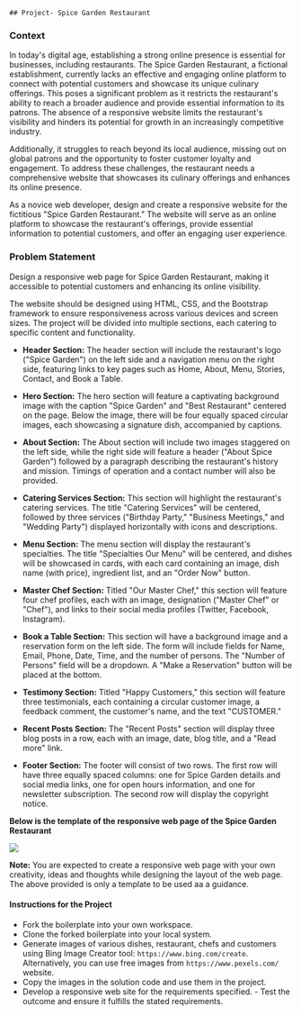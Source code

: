     ## Project- Spice Garden Restaurant

### Context

In today's digital age, establishing a strong online presence is essential for businesses, including restaurants. The Spice Garden Restaurant, a fictional establishment, currently lacks an effective and engaging online platform to connect with potential customers and showcase its unique culinary offerings. This poses a significant problem as it restricts the restaurant's ability to reach a broader audience and provide essential information to its patrons. The absence of a responsive website limits the restaurant's visibility and hinders its potential for growth in an increasingly competitive industry.

Additionally, it struggles to reach beyond its local audience, missing out on global patrons and the opportunity to foster customer loyalty and engagement. To address these challenges, the restaurant needs a comprehensive website that showcases its culinary offerings and enhances its online presence.

As a novice web developer, design and create a responsive website for the fictitious "Spice Garden Restaurant." The website will serve as an online platform to showcase the restaurant's offerings, provide essential information to potential customers, and offer an engaging user experience.

### Problem Statement

Design a responsive web page for Spice Garden Restaurant, making it accessible to potential customers and enhancing its online visibility.

The website should be designed using HTML, CSS, and the Bootstrap framework to ensure responsiveness across various devices and screen sizes. The project will be divided into multiple sections, each catering to specific content and functionality.

- **Header Section:** The header section will include the restaurant's logo ("Spice Garden") on the left side and a navigation menu on the right side, featuring links to key pages such as Home, About, Menu, Stories, Contact, and Book a Table.

- **Hero Section:** The hero section will feature a captivating background image with the caption "Spice Garden" and "Best Restaurant" centered on the page. Below the image, there will be four equally spaced circular images, each showcasing a signature dish, accompanied by captions.

- **About Section:** The About section will include two images staggered on the left side, while the right side will feature a header ("About Spice Garden") followed by a paragraph describing the restaurant's history and mission. Timings of operation and a contact number will also be provided.

- **Catering Services Section:** This section will highlight the restaurant's catering services. The title "Catering Services" will be centered, followed by three services ("Birthday Party," "Business Meetings," and "Wedding Party") displayed horizontally with icons and descriptions.

- **Menu Section:** The menu section will display the restaurant's specialties. The title "Specialties Our Menu" will be centered, and dishes will be showcased in cards, with each card containing an image, dish name (with price), ingredient list, and an "Order Now" button.

- **Master Chef Section:** Titled "Our Master Chef," this section will feature four chef profiles, each with an image, designation ("Master Chef" or "Chef"), and links to their social media profiles (Twitter, Facebook, Instagram).

- **Book a Table Section:** This section will have a background image and a reservation form on the left side. The form will include fields for Name, Email, Phone, Date, Time, and the number of persons. The "Number of Persons" field will be a dropdown. A "Make a Reservation" button will be placed at the bottom.

- **Testimony Section:** Titled "Happy Customers," this section will feature three testimonials, each containing a circular customer image, a feedback comment, the customer's name, and the text "CUSTOMER."

- **Recent Posts Section:** The "Recent Posts" section will display three blog posts in a row, each with an image, date, blog title, and a "Read more" link.

- **Footer Section:** The footer will consist of two rows. The first row will have three equally spaced columns: one for Spice Garden details and social media links, one for open hours information, and one for newsletter subscription. The second row will display the copyright notice.

**Below is the template of the responsive web page of the Spice Garden Restaurant**

![](./Screenshots/Spice%20Garden%20Restaurant.png)

**Note:** You are expected to create a responsive web page with your own creativity, ideas and thoughts while designing the layout of the web page. The above provided is only a template to be used aa a guidance.

#### Instructions for the Project

- Fork the boilerplate into your own workspace.​​​​​​
- Clone the forked boilerplate into your local system.
- Generate images of various dishes, restaurant, chefs and customers using Bing Image Creator tool: `https://www.bing.com/create`. Alternatively, you can use free images from `https://www.pexels.com/` website.
- Copy the images in the solution code and use them in the project.
- Develop a responsive web site for the requirements specified.
  ​- Test the outcome and ensure it fulfills the stated requirements.​​
